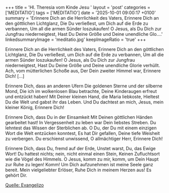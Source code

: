 +++
title = 'Hl. Theresia vom Kinde Jesu  '
layout = 'post'
categories = ['MEDITATIO']
tags = ['MEDITATIO']
date = '2025-10-01 09:00:17 +0100'
summary = 'Erinnere Dich an die Herrlichkeit des Vaters, Erinnere Dich an den göttlichen Lichtglanz, Die Du verließest, um Dich auf die Erde zu verbannen, Um all die armen Sünder loszukaufen! O Jesus, als Du Dich zur Jungfrau niederneigtest, Hast Du Deine Größe und Deine unendliche Glo....'
linkedsummaryImage = 'meditatio.jpg'
keepImageRatio = 'true'
+++
 
Erinnere Dich an die Herrlichkeit des Vaters,
Erinnere Dich an den göttlichen Lichtglanz,
Die Du verließest, um Dich auf die Erde zu verbannen,
Um all die armen Sünder loszukaufen!
O Jesus, als Du Dich zur Jungfrau niederneigtest,
Hast Du Deine Größe und Deine unendliche Glorie verhüllt.<!--more-->
Ach, vom mütterlichen Schoße aus,
Der Dein zweiter Himmel war,
Erinnere Dich! [...]
 
Erinnere Dich, dass an anderen Ufern
Die goldenen Sterne und der silberne Mond,
Die ich im wolkenlosen Blau betrachte,
Deine Kinderaugen erfreut und entzückt haben!
Mit Deiner kleinen Hand, die Maria liebkoste,
Hieltest Du die Welt und gabst ihr das Leben.
Und Du dachtest an mich,
Jesus, mein kleiner König,
Erinnere Dich!
 
Erinnere Dich, dass Du in der Einsamkeit
Mit Deinen göttlichen Händen gearbeitet hast!
In Vergessenheit zu leben war Dein liebstes Streben.
Du lehntest das Wissen der Sterblichen ab.
O Du, der Du mit einem einzigen Wort die Welt entzücken konntest,
Es hat Dir gefallen, Deine tiefe Weisheit zu verbergen.
Du erschienst unwissend,
O allmächtiger Herr,
Erinnere Dich!
 
Erinnere Dich, dass Du, fremd auf der Erde,
Unstet warst, Du, das Ewige Wort!
Du hattest nichts; nein, nicht einmal einen Stein,
Keinen Zufluchtsort wie die Vögel des Himmels.
O Jesus, komm zu mir, komm, um Dein Haupt zur Ruhe zu legen!
Komm! Um Dich aufzunehmen ist meine Seele ganz bereit.
Mein vielgeliebter Erlöser,
Ruhe Dich in meinem Herzen aus!
Es gehört Dir.


[Quelle: Evangelizo](https://evangeliumtagfuertag.org/DE/gospel)
